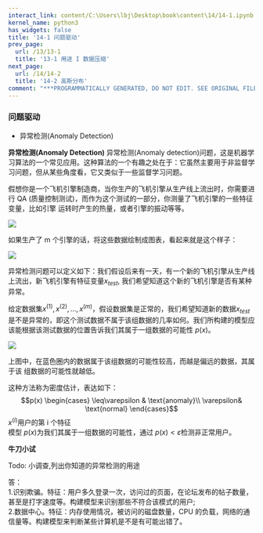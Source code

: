 ```yaml
---
interact_link: content/C:\Users\lbj\Desktop\book\content\14/14-1.ipynb
kernel_name: python3
has_widgets: false
title: '14-1 问题驱动'
prev_page:
  url: /13/13-1 
  title: '13-1 用途 I 数据压缩'
next_page:
  url: /14/14-2
  title: '14-2 高斯分布'
comment: "***PROGRAMMATICALLY GENERATED, DO NOT EDIT. SEE ORIGINAL FILES IN /content***"
---
```


### 问题驱动

+ 异常检测(Anomaly Detection) 

**异常检测(Anomaly Detection)**
异常检测(Anomaly detection)问题，这是机器学习算法的一个常见应用。这种算法的一个有趣之处在于：它虽然主要用于非监督学习问题，但从某些角度看，它又类似于一些监督学习问题。 

假想你是一个飞机引擎制造商，当你生产的飞机引擎从生产线上流出时，你需要进行 QA (质量控制测试)，而作为这个测试的一部分，你测量了飞机引擎的一些特征变量，比如引擎
运转时产生的热量，或者引擎的振动等等。 


![](https://i.loli.net/2018/12/02/5c034ab48f02c.png)

如果生产了 m 个引擎的话，将这些数据绘制成图表，看起来就是这个样子： 

![](https://i.loli.net/2018/12/02/5c034b00a0c65.png)


异常检测问题可以定义如下：我们假设后来有一天，有一个新的飞机引擎从生产线上流出，新飞机引擎有特征变量$x_{test}$, 我们希望知道这个新的飞机引擎是否有某种异常。

给定数据集$x^{(1)}, x^{(2)},...,x^{(m)}$，假设数据集是正常的，我们希望知道新的数据$x_{test}$是不是异常的，即这个测试数据不属于该组数据的几率如何。我们所构建的模型应该能根据该测试数据的位置告诉我们其属于一组数据的可能性 $p(x)$。

![](https://i.loli.net/2018/12/02/5c034c2613335.png)


上图中，在蓝色圈内的数据属于该组数据的可能性较高，而越是偏远的数据，其属于该
组数据的可能性就越低。 

这种方法称为密度估计，表达如下： 
$$p(x) 
\begin{cases}
\leq\varepsilon & \text{anomaly}\\
\varepsilon& \text{normal}
\end{cases}$$
$x^{(i)}$用户的第 i 个特征     
模型 $p(x)$为我们其属于一组数据的可能性，通过 $p(x)<\varepsilon$检测非正常用户。 

**牛刀小试**

Todo: 小调查,列出你知道的异常检测的用途



答：<br>
1.识别欺骗。特征：用户多久登录一次，访问过的页面，在论坛发布的帖子数量，甚至是打字速度等。构建模型来识别那些不符合该模式的用户;<br>
2.数据中心。特征：内存使用情况，被访问的磁盘数量，CPU 的负载，网络的通信量等。构建模型来判断某些计算机是不是有可能出错了。

